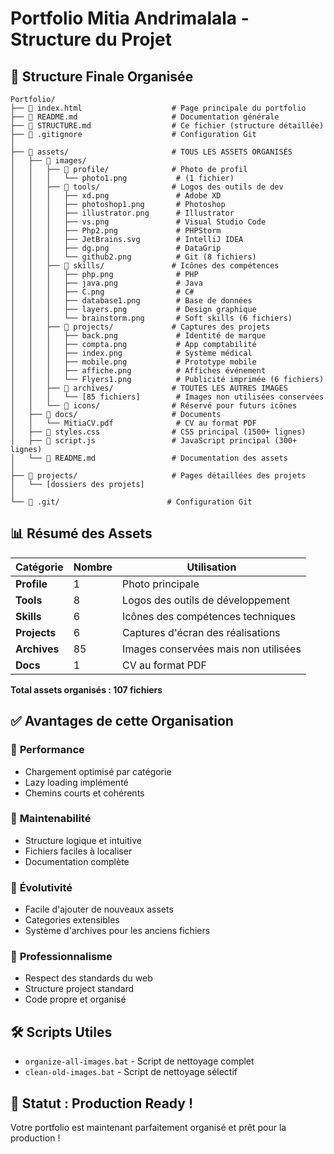 # Portfolio Mitia Andrimalala - Structure du Projet

## 📁 Structure Finale Organisée

```
Portfolio/
├── 📄 index.html                    # Page principale du portfolio
├── 📄 README.md                     # Documentation générale
├── 📄 STRUCTURE.md                  # Ce fichier (structure détaillée)
├── 📄 .gitignore                    # Configuration Git
│
├── 📁 assets/                       # TOUS LES ASSETS ORGANISÉS
│   ├── 📁 images/
│   │   ├── 📁 profile/              # Photo de profil
│   │   │   └── photo1.png           # (1 fichier)
│   │   ├── 📁 tools/                # Logos des outils de dev
│   │   │   ├── xd.png               # Adobe XD
│   │   │   ├── photoshop1.png       # Photoshop
│   │   │   ├── illustrator.png      # Illustrator
│   │   │   ├── vs.png               # Visual Studio Code
│   │   │   ├── Php2.png             # PHPStorm
│   │   │   ├── JetBrains.svg        # IntelliJ IDEA
│   │   │   ├── dg.png               # DataGrip
│   │   │   └── github2.png          # Git (8 fichiers)
│   │   ├── 📁 skills/               # Icônes des compétences
│   │   │   ├── php.png              # PHP
│   │   │   ├── java.png             # Java
│   │   │   ├── C.png                # C#
│   │   │   ├── database1.png        # Base de données
│   │   │   ├── layers.png           # Design graphique
│   │   │   └── brainstorm.png       # Soft skills (6 fichiers)
│   │   ├── 📁 projects/             # Captures des projets
│   │   │   ├── back.png             # Identité de marque
│   │   │   ├── compta.png           # App comptabilité
│   │   │   ├── index.png            # Système médical
│   │   │   ├── mobile.png           # Prototype mobile
│   │   │   ├── affiche.png          # Affiches événement
│   │   │   └── Flyers1.png          # Publicité imprimée (6 fichiers)
│   │   ├── 📁 archives/             # TOUTES LES AUTRES IMAGES
│   │   │   └── [85 fichiers]        # Images non utilisées conservées
│   │   └── 📁 icons/                # Réservé pour futurs icônes
│   ├── 📁 docs/                     # Documents
│   │   └── MitiaCV.pdf              # CV au format PDF
│   ├── 📄 styles.css                # CSS principal (1500+ lignes)
│   ├── 📄 script.js                 # JavaScript principal (300+ lignes)
│   └── 📄 README.md                 # Documentation des assets
│
├── 📁 projects/                     # Pages détaillées des projets
│   └── [dossiers des projets]
│
└── 📁 .git/                        # Configuration Git
```

## 📊 Résumé des Assets

| Catégorie | Nombre | Utilisation |
|-----------|--------|-------------|
| **Profile** | 1 | Photo principale |
| **Tools** | 8 | Logos des outils de développement |
| **Skills** | 6 | Icônes des compétences techniques |
| **Projects** | 6 | Captures d'écran des réalisations |
| **Archives** | 85 | Images conservées mais non utilisées |
| **Docs** | 1 | CV au format PDF |

**Total assets organisés : 107 fichiers**

## ✅ Avantages de cette Organisation

### 🎯 **Performance**
- Chargement optimisé par catégorie
- Lazy loading implémenté
- Chemins courts et cohérents

### 🔧 **Maintenabilité**
- Structure logique et intuitive
- Fichiers faciles à localiser
- Documentation complète

### 🚀 **Évolutivité**
- Facile d'ajouter de nouveaux assets
- Categories extensibles
- Système d'archives pour les anciens fichiers

### 💼 **Professionnalisme**
- Respect des standards du web
- Structure project standard
- Code propre et organisé

## 🛠️ Scripts Utiles

- `organize-all-images.bat` - Script de nettoyage complet
- `clean-old-images.bat` - Script de nettoyage sélectif

## 🎉 Statut : Production Ready !

Votre portfolio est maintenant parfaitement organisé et prêt pour la production !